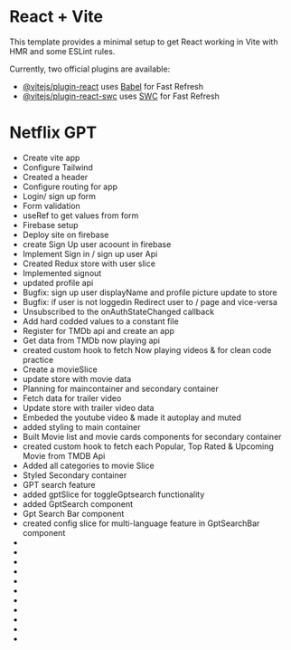 # React + Vite

This template provides a minimal setup to get React working in Vite with HMR and some ESLint rules.

Currently, two official plugins are available:

- [@vitejs/plugin-react](https://github.com/vitejs/vite-plugin-react/blob/main/packages/plugin-react/README.md) uses [Babel](https://babeljs.io/) for Fast Refresh
- [@vitejs/plugin-react-swc](https://github.com/vitejs/vite-plugin-react-swc) uses [SWC](https://swc.rs/) for Fast Refresh

# Netflix GPT

- Create vite app
- Configure Tailwind
- Created a header
- Configure routing for app
- Login/ sign up form
- Form validation
- useRef to get values from form
- Firebase setup
- Deploy site on firebase
- create Sign Up user acoount in firebase
- Implement Sign in / sign up user Api
- Created Redux store with user slice
- Implemented signout
- updated profile api
- Bugfix: sign up user displayName and profile picture update to store
- Bugfix: if user is not loggedin Redirect user to / page and vice-versa
- Unsubscribed to the onAuthStateChanged callback
- Add hard codded values to a constant file
- Register for TMDb api and create an app
- Get data from TMDb now playing api
- created custom hook to fetch Now playing videos & for clean code practice
- Create a movieSlice
- update store with movie data
- Planning for maincontainer and secondary container
- Fetch data for trailer video
- Update store with trailer video data
- Embeded the youtube video & made it autoplay and muted
- added styling to main container
- Built Movie list and movie cards components for secondary container
- created custom hook to fetch each Popular, Top Rated & Upcoming Movie from TMDB Api
- Added all categories to movie Slice
- Styled Secondary container
- GPT search feature
- added gptSlice for toggleGptsearch functionality
- added GptSearch component
- Gpt Search Bar component
- created config slice for multi-language feature in GptSearchBar component
-
-
-
-
-
-
-
-
-
-
-
